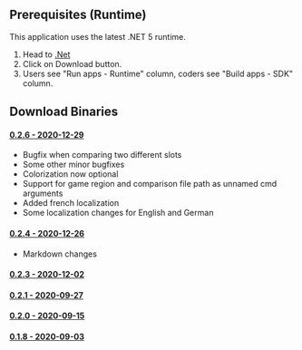 ﻿## Prerequisites (Runtime)
This application uses the latest .NET 5 runtime.

1) Head to <a href=https://dotnet.microsoft.com target=_>.Net</a>
2) Click on Download button.
3) Users see "Run apps - Runtime" column, coders see "Build apps - SDK" column.

## Download Binaries
#### <a href="http://xeth.de/Releases/SramComparer/Comparer-SoE.0.2.6.zip">0.2.6 - 2020-12-29</a>
* Bugfix when comparing two different slots
* Some other minor bugfixes
* Colorization now optional
* Support for game region and comparison file path as unnamed cmd arguments
* Added french localization
* Some localization changes for English and German

#### <a href="http://xeth.de/Releases/SramComparer/Comparer-SoE.0.2.4.zip">0.2.4 - 2020-12-26</a>
* Markdown changes

#### <a href="http://xeth.de/Releases/SramComparer/Comparer-SoE.0.2.3.zip">0.2.3 - 2020-12-02</a>

#### <a href="http://xeth.de/Releases/SramComparer/Comparer-SoE.0.2.1.zip">0.2.1 - 2020-09-27</a>

#### <a href="http://xeth.de/Releases/SramComparer/Comparer-SoE.0.2.0.zip">0.2.0 - 2020-09-15</a>

#### <a href="http://xeth.de/Releases/SramComparer/Comparer-SoE.0.1.8.zip">0.1.8 - 2020-09-03</a>